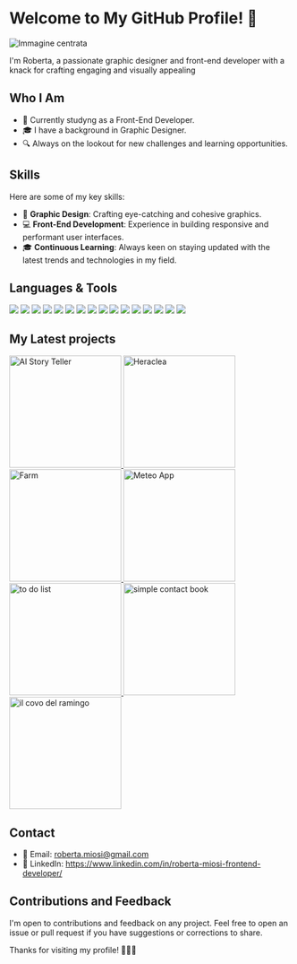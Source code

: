 # Welcome to My GitHub Profile! 👋

![Immagine centrata](https://github.com/RobertaMi89/loghi/blob/main/me.webp)

I'm Roberta, a passionate graphic designer and front-end developer with a knack for crafting engaging and visually appealing 

## Who I Am

- 💼 Currently studyng as a Front-End Developer.
- 🎓 I have a background in Graphic Designer.
- 🔍 Always on the lookout for new challenges and learning opportunities.

## Skills

Here are some of my key skills:

- 🎨 **Graphic Design**: Crafting eye-catching and cohesive graphics.
- 💻 **Front-End Development**: Experience in building responsive and performant user interfaces.
- 🎓 **Continuous Learning**: Always keen on staying updated with the latest trends and technologies in my field.

## Languages & Tools
![](https://github.com/RobertaMi89/loghi/blob/main/ai.png)  ![](https://github.com/RobertaMi89/loghi/blob/main/ps.png) ![](https://github.com/RobertaMi89/loghi/blob/main/html.png)  ![](https://github.com/RobertaMi89/loghi/blob/main/css.png) ![](https://github.com/RobertaMi89/loghi/blob/main/JavaScript-logo.png)  ![](https://github.com/RobertaMi89/loghi/blob/main/typescript.jpg) ![](https://github.com/RobertaMi89/loghi/blob/main/bootstrap.png)  ![](https://github.com/RobertaMi89/loghi/blob/main/tailwind.jpg) ![](https://github.com/RobertaMi89/loghi/blob/main/React-icon.svg.png)   ![](https://github.com/RobertaMi89/loghi/blob/main/next.jpg) ![](https://github.com/RobertaMi89/loghi/blob/main/angular18.png) ![](https://github.com/RobertaMi89/loghi/blob/main/firebase.png) ![](https://github.com/RobertaMi89/loghi/blob/main/sass.jpeg)  ![](https://github.com/RobertaMi89/loghi/blob/main/postman.png) ![](https://github.com/RobertaMi89/loghi/blob/main/vs.jpeg) ![](https://github.com/RobertaMi89/loghi/blob/main/figma.jpg)

## My Latest projects

<a href="https://ai-story-teller-3wmv.vercel.app/" target="_blank">
  <img src="https://github.com/RobertaMi89/loghi/raw/main/progetti/AIstoryTeller.png" alt="AI Story Teller" style="height:200px;">
</a>
<a href="https://heraclea.vercel.app/" target="_blank">
  <img src="https://github.com/RobertaMi89/loghi/raw/main/progetti/heraclea.png" alt="Heraclea" style="height:200px;">
</a>
<a href="https://myfarm-black.vercel.app/" target="_blank">
  <img src="https://github.com/RobertaMi89/loghi/raw/main/progetti/farm.png" alt="Farm" style="height:200px;">
</a>
<a href="https://robertami89.github.io/MeteoApp/" target="_blank">
  <img src="https://github.com/RobertaMi89/loghi/raw/main/progetti/meteoApp.png" alt="Meteo App" style="height:200px;">
</a>
<a href="https://traveltodolist.vercel.app/" target="_blank">
  <img src="https://github.com/RobertaMi89/loghi/raw/main/progetti/travel-to-do-list1.png" alt="to do list" style="height:200px;">
</a>
<a href="https://scb-app-livid.vercel.app/" target="_blank">
  <img src="https://github.com/RobertaMi89/loghi/raw/main/progetti/SCB-App.png" alt="simple contact book" style="height:200px;">     
</a>
<a href="https://il-covo-del-ramingo.vercel.app/" target="_blank">
  <img src="https://github.com/RobertaMi89/loghi/raw/main/progetti/Il_covo_del_Ramingo.png" alt="il covo del ramingo" style="height:200px;">     
</a>

## Contact

- 📧 Email: roberta.miosi@gmail.com
- 🔗 LinkedIn: https://www.linkedin.com/in/roberta-miosi-frontend-developer/

## Contributions and Feedback

I'm open to contributions and feedback on any project. Feel free to open an issue or pull request if you have suggestions or corrections to share.

Thanks for visiting my profile! 👨‍💻🚀
